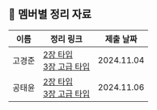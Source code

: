 ## 📝 멤버별 정리 자료
| 이름 | 정리 링크 | 제출 날짜 |
|------|-----------|-----------|
| 고경준 | [2장 타입](#) <br> [3장 고급 타입](#) | 2024.11.04 |
| 공태윤 | [2장 타입](#) <br> [3장 고급 타입](#) | 2024.11.06 |